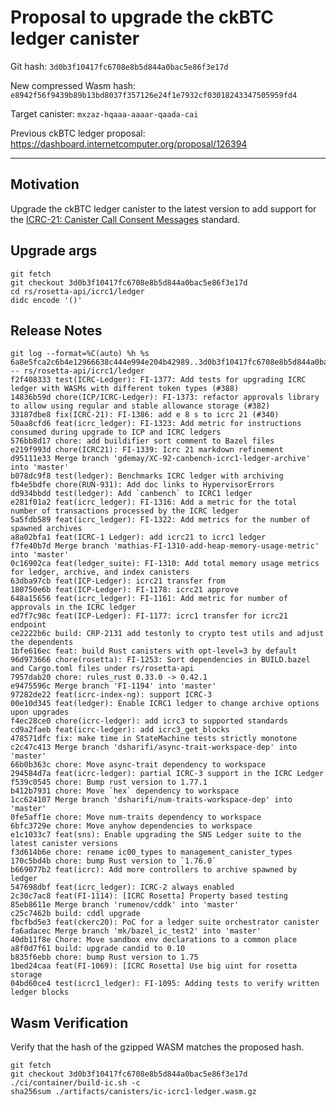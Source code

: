 # Proposal to upgrade the ckBTC ledger canister

Git hash: `3d0b3f10417fc6708e8b5d844a0bac5e86f3e17d`

New compressed Wasm hash: `e8942f56f9439b89b13bd8037f357126e24f1e7932cf03018243347505959fd4`

Target canister: `mxzaz-hqaaa-aaaar-qaada-cai`

Previous ckBTC ledger proposal: https://dashboard.internetcomputer.org/proposal/126394

---

## Motivation
Upgrade the ckBTC ledger canister to the latest version to add support for the [ICRC-21: Canister Call Consent Messages](https://github.com/dfinity/wg-identity-authentication/blob/fd846030109710cab67d9381485a73db424f2b07/topics/ICRC-21/icrc_21_consent_msg.md) standard.


## Upgrade args

```
git fetch
git checkout 3d0b3f10417fc6708e8b5d844a0bac5e86f3e17d
cd rs/rosetta-api/icrc1/ledger
didc encode '()'
```

## Release Notes

```
git log --format=%C(auto) %h %s 6a8e5fca2c6b4e12966638c444e994e204b42989..3d0b3f10417fc6708e8b5d844a0bac5e86f3e17d -- rs/rosetta-api/icrc1/ledger
f2f408333 test(ICRC-Ledger): FI-1377: Add tests for upgrading ICRC ledger with WASMs with different token types (#388)
14836b59d chore(ICP/ICRC-Ledger): FI-1373: refactor approvals library to allow using regular and stable allowance storage (#382)
33187dbe8 fix(ICRC-21): FI-1386: add e 8 s to icrc 21 (#340)
50aa8cfd6 feat(icrc_ledger): FI-1323: Add metric for instructions consumed during upgrade to ICP and ICRC ledgers
576bb8d17 chore: add buildifier sort comment to Bazel files
e219f993d chore(ICRC21): FI-1339: Icrc 21 markdown refinement
d95111e33 Merge branch 'gdemay/XC-92-canbench-icrc1-ledger-archive' into 'master'
b078dc9f8 test(ledger): Benchmarks ICRC ledger with archiving
fb4e5bdfe chore(RUN-931): Add doc links to HypervisorErrors
dd934bbdd test(ledger): Add `canbench` to ICRC1 ledger
e281f01a2 feat(icrc_ledger): FI-1316: Add a metric for the total number of transactions processed by the ICRC ledger
5a5fdb589 feat(icrc_ledger): FI-1322: Add metrics for the number of spawned archives
a8a02bfa1 feat(ICRC-1 Ledger): add icrc21 to icrc1 ledger
f7fe40b7d Merge branch 'mathias-FI-1310-add-heap-memory-usage-metric' into 'master'
0c16902ca feat(ledger_suite): FI-1310: Add total memory usage metrics for ledger, archive, and index canisters
63dba97cb feat(ICP-Ledger): icrc21 transfer from
180750e6b feat(ICP-Ledger): FI-1178: icrc21 approve
648a15656 feat(icrc_ledger): FI-1161: Add metric for number of approvals in the ICRC ledger
ed7f7c98c feat(ICP-Ledger): FI-1177: icrc1 transfer for icrc21 endpoint
ce2222b6c build: CRP-2131 add testonly to crypto test utils and adjust the dependents
1bfe616ec feat: build Rust canisters with opt-level=3 by default
96d973666 chore(rosetta): FI-1253: Sort dependencies in BUILD.bazel and Cargo.toml files under rs/rosetta-api
7957dab20 chore: rules_rust 0.33.0 -> 0.42.1
e9475596c Merge branch 'FI-1194' into 'master'
97282de22 feat(icrc-index-ng): support ICRC-3
00e10d345 feat(ledger): Enable ICRC1 ledger to change archive options upon upgrades
f4ec28ce0 chore(icrc-ledger): add icrc3 to supported standards
cd9a2faeb feat(icrc-ledger): add icrc3_get_blocks
478571dfc fix: make time in StateMachine tests strictly monotone
c2c47c413 Merge branch 'dsharifi/async-trait-workspace-dep' into 'master'
66b0b363c chore: Move async-trait dependency to workspace
294584d7a feat(icrc-ledger): partial ICRC-3 support in the ICRC Ledger
f539c0545 chore: Bump rust version to 1.77.1
b412b7931 chore: Move `hex` dependency to workspace
1cc624107 Merge branch 'dsharifi/num-traits-workspace-dep' into 'master'
0fe5aff1e chore: Move num-traits dependency to workspace
6bfc3729e chore: Move anyhow dependencies to workspace
e1c1033c7 feat(sns): Enable upgrading the SNS Ledger suite to the latest canister versions
f3d614b6e chore: rename ic00_types to management_canister_types
170c5bd4b chore: bump Rust version to `1.76.0`
b669077b2 feat(icrc): Add more controllers to archive spawned by ledger
547698dbf feat(icrc_ledger): ICRC-2 always enabled
2c30c7ac8 feat(FI-1114): [ICRC Rosetta] Property based testing
85eb8611e Merge branch 'rumenov/cddk' into 'master'
c25c7462b build: cddl upgrade
fbcfbd5e3 feat(ckerc20): PoC for a ledger suite orchestrator canister
fa6adacec Merge branch 'mk/bazel_ic_test2' into 'master'
40db11f8e Chore: Move sandbox env declarations to a common place
a8f0d7f61 build: upgrade candid to 0.10
b835f6ebb chore: bump Rust version to 1.75
1bed24caa feat(FI-1069): [ICRC Rosetta] Use big uint for rosetta storage
04bd60ce4 test(icrc1_ledger): FI-1095: Adding tests to verify written ledger blocks
 ```

## Wasm Verification

Verify that the hash of the gzipped WASM matches the proposed hash.

```
git fetch
git checkout 3d0b3f10417fc6708e8b5d844a0bac5e86f3e17d
./ci/container/build-ic.sh -c
sha256sum ./artifacts/canisters/ic-icrc1-ledger.wasm.gz
```
